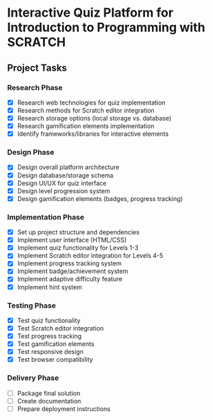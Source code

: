 # Interactive Quiz Platform for Introduction to Programming with SCRATCH

## Project Tasks

### Research Phase
- [x] Research web technologies for quiz implementation
- [x] Research methods for Scratch editor integration
- [x] Research storage options (local storage vs. database)
- [x] Research gamification elements implementation
- [x] Identify frameworks/libraries for interactive elements

### Design Phase
- [x] Design overall platform architecture
- [x] Design database/storage schema
- [x] Design UI/UX for quiz interface
- [x] Design level progression system
- [x] Design gamification elements (badges, progress tracking)

### Implementation Phase
- [x] Set up project structure and dependencies
- [x] Implement user interface (HTML/CSS)
- [x] Implement quiz functionality for Levels 1-3
- [x] Implement Scratch editor integration for Levels 4-5
- [x] Implement progress tracking system
- [x] Implement badge/achievement system
- [x] Implement adaptive difficulty feature
- [x] Implement hint system

### Testing Phase
- [x] Test quiz functionality
- [x] Test Scratch editor integration
- [x] Test progress tracking
- [x] Test gamification elements
- [x] Test responsive design
- [x] Test browser compatibility

### Delivery Phase
- [ ] Package final solution
- [ ] Create documentation
- [ ] Prepare deployment instructions
